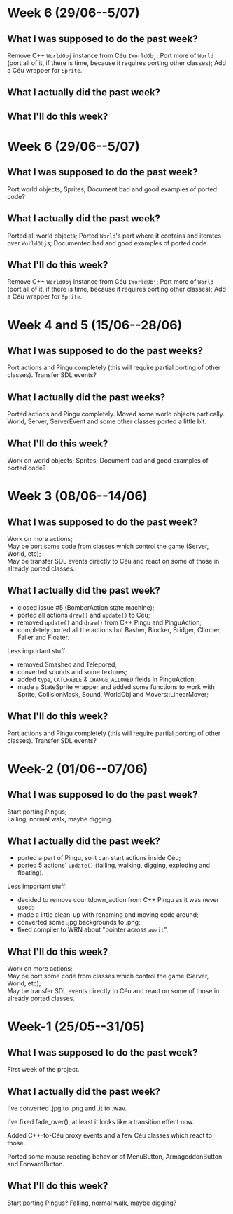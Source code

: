 # Week 6 (29/06--5/07)

## What I was supposed to do the past week?

Remove C++ `WorldObj` instance from Céu `IWorldObj`;
Port more of `World` (port all of it, if there is time, because it requires porting other classes);
Add a Céu wrapper for `Sprite`.

## What I actually did the past week?

## What I'll do this week?

# Week 6 (29/06--5/07)

## What I was supposed to do the past week?

Port world objects;
Sprites;
Document bad and good examples of ported code?

## What I actually did the past week?

Ported all world objects;
Ported `World`'s part where it contains and iterates over `WorldObj`s;
Documented bad and good examples of ported code.

## What I'll do this week?

Remove C++ `WorldObj` instance from Céu `IWorldObj`;
Port more of `World` (port all of it, if there is time, because it requires porting other classes);
Add a Céu wrapper for `Sprite`.

# Week 4 and 5 (15/06--28/06)

## What I was supposed to do the past weeks?

Port actions and Pingu completely (this will require partial porting of other classes).
Transfer SDL events?

## What I actually did the past weeks?

Ported actions and Pingu completely.
Moved some world objects partically.
World, Server, ServerEvent and some other classes ported a little bit.

## What I'll do this week?

Work on world objects;
Sprites;
Document bad and good examples of ported code?

# Week 3 (08/06--14/06)

## What I was supposed to do the past week?

Work on more actions;  
May be port some code from classes which control the game (Server, World, etc);  
May be transfer SDL events directly to Céu and react on some of those in already ported classes.

## What I actually did the past week?

* closed issue #5 (BomberAction state machine);
* ported all actions `draw()` and `update()` to Céu;
* removed `update()` and `draw()` from C++ Pingu and PinguAction;
* completely ported all the actions but Basher, Blocker, Bridger, Climber, Faller and Floater.

Less important stuff:
* removed Smashed and Telepored;
* converted sounds and some textures;
* added `type`, `CATCHABLE` & `CHANGE_ALLOWED` fields in PinguAction;
* made a StateSprite wrapper and added some functions to work with Sprite, CollisionMask, Sound, WorldObj and Movers::LinearMover;

## What I'll do this week?

Port actions and Pingu completely (this will require partial porting of other classes).
Transfer SDL events?

# Week-2 (01/06--07/06)

## What I was supposed to do the past week?

Start porting Pingus;  
Falling, normal walk, maybe digging.

## What I actually did the past week?

* ported a part of Pingu, so it can start actions inside Céu;
* ported 5 actions' `update()` (falling, walking, digging, exploding and floating).

Less important stuff:
* decided to remove countdown_action from C++ Pingu as it was never used;
* made a little clean-up with renaming and moving code around;
* converted some .jpg backgrounds to .png;
* fixed compiler to WRN about "pointer across `await`".

## What I'll do this week?

Work on more actions;  
May be port some code from classes which control the game (Server, World, etc);  
May be transfer SDL events directly to Céu and react on some of those in already ported classes.

# Week-1 (25/05--31/05)

## What I was supposed to do the past week?

First week of the project.

## What I actually did the past week?

I've converted .jpg to .png and .it to .wav.

I've fixed fade_over(), at least it looks like a transition effect now.

Added C++-to-Céu proxy events and a few Céu classes which react to those.

Ported some mouse reacting behavior of MenuButton, ArmageddonButton and 
ForwardButton.

## What I'll do this week?

Start porting Pingus?
Falling, normal walk, maybe digging?
